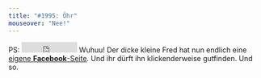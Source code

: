 ```yaml
---
title: "#1995: Öhr"
mouseover: "Nee!"
---
```

PS: <iframe src="http://www.facebook.com/plugins/like.php?href=http%3A%2F%2Fwww.facebook.com%2Fpages%2FFledermaus-F%C3%BCrst-Frederick-fon-Flatter%2F165442390173659&amp;layout=button_count&amp;show_faces=false&amp;width=80&amp;action=like&amp;colorscheme=light&amp;height=21" scrolling="no" frameborder="0" style="border:none; overflow:hidden; width:110px; height:21px;" allowTransparency="true"></iframe>
Wuhuu! Der dicke kleine Fred hat nun endlich eine <a href="http://www.facebook.com/pages/Fledermaus-F%C3%BCrst-Frederick-fon-Flatter/165442390173659">eigene <strong>Facebook</strong>-Seite</a>. Und ihr dürft ihn klickenderweise gutfinden.
Und so.
